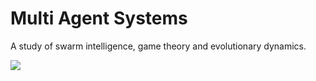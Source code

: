 # Multi Agent Systems

A study of swarm intelligence, game theory and evolutionary dynamics.

![](/evolutionary_dynamics/ani.gif)